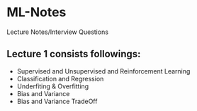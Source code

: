 # ML-Notes
Lecture Notes/Interview Questions

## Lecture 1 consists followings:
- Supervised and Unsupervised and Reinforcement Learning
- Classification and Regression
- Underfiting & Overfitting
- Bias and Variance
- Bias and Variance TradeOff
